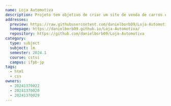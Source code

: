 ```yaml
---
name: Loja Automotiva
description: Projeto tem objetivo de criar um site de venda de carros exibindo informações de valores e ficha técnica.
addresses:
  preview: https://raw.githubusercontent.com/danielborb09/Loja-Automotiva/main/sitepreview.png
  homepage: https://danielborb09.github.io/Loja-Automotiva/
  repository: https://github.com/danielborb09/Loja-Automotiva
category:
  type: subject
  subject: lm
  semester: 2024.1
  course: cstsi
  campus: ifpb-jp
tags:
  - html
  - css
owners:
  - 20241370022
  - 20241370020
  - 20241370029
---
```

